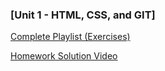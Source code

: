 ### [Unit 1 - HTML, CSS, and GIT]

[Complete Playlist (Exercises)](https://www.youtube.com/playlist?list=PLgJ8UgkiorClK-ZG5jYqbdgOD2DRHROkT)

[Homework Solution Video](https://www.youtube.com/watch?v=qMbCiVYQLCU&feature=youtu.be)